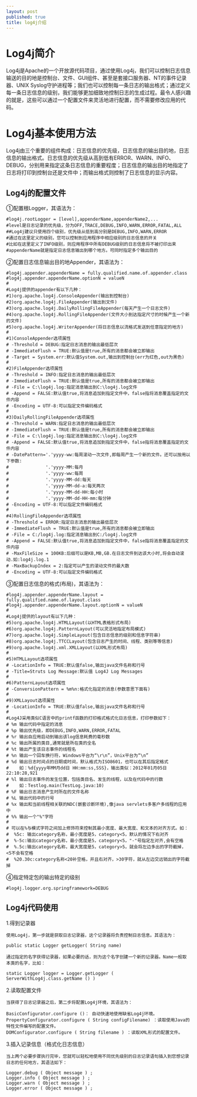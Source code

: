 ```yaml
---
layout: post
published: true
title: log4j介绍
---
```

# Log4j简介

Log4j是Apache的一个开放源代码项目，通过使用Log4j，我们可以控制日志信息输送的目的地是控制台、文件、GUI组件、甚至是套接口服务器、NT的事件记录器、UNIX Syslog守护进程等；我们也可以控制每一条日志的输出格式；通过定义每一条日志信息的级别，我们能够更加细致地控制日志的生成过程。最令人感兴趣的就是，这些可以通过一个配置文件来灵活地进行配置，而不需要修改应用的代码。

# Log4j基本使用方法

Log4j由三个重要的组件构成：日志信息的优先级，日志信息的输出目的地，日志信息的输出格式。日志信息的优先级从高到低有ERROR、WARN、INFO、DEBUG，分别用来指定这条日志信息的重要程度；日志信息的输出目的地指定了日志将打印到控制台还是文件中；而输出格式则控制了日志信息的显示内容。

## Log4j的配置文件 
①配置根Logger，其语法为：

    #log4j.rootLogger = [level],appenderName,appenderName2,... 
    #level是日志记录的优先级，分为OFF,TRACE,DEBUG,INFO,WARN,ERROR,FATAL,ALL 
    ##Log4j建议只使用四个级别，优先级从低到高分别是DEBUG,INFO,WARN,ERROR 
    #通过在这里定义的级别，您可以控制到应用程序中相应级别的日志信息的开关 
    #比如在这里定义了INFO级别，则应用程序中所有DEBUG级别的日志信息将不被打印出来 
    #appenderName就是指定日志信息输出到哪个地方。可同时指定多个输出目的 
    
②配置日志信息输出目的地Appender，其语法为： 
    
    #log4j.appender.appenderName = fully.qualified.name.of.appender.class 
    #log4j.appender.appenderName.optionN = valueN 
    # 
    #Log4j提供的appender有以下几种： 
    #1)org.apache.log4j.ConsoleAppender(输出到控制台) 
    #2)org.apache.log4j.FileAppender(输出到文件) 
    #3)org.apache.log4j.DailyRollingFileAppender(每天产生一个日志文件) 
    #4)org.apache.log4j.RollingFileAppender(文件大小到达指定尺寸的时候产生一个新的文件) 
    #5)org.apache.log4j.WriterAppender(将日志信息以流格式发送到任意指定的地方) 
    # 
    #1)ConsoleAppender选项属性 
    # -Threshold = DEBUG:指定日志消息的输出最低层次 
    # -ImmediateFlush = TRUE:默认值是true,所有的消息都会被立即输出 
    # -Target = System.err:默认值System.out,输出到控制台(err为红色,out为黑色) 
    # 
    #2)FileAppender选项属性 
    # -Threshold = INFO:指定日志消息的输出最低层次 
    # -ImmediateFlush = TRUE:默认值是true,所有的消息都会被立即输出 
    # -File = C:\log4j.log:指定消息输出到C:\log4j.log文件 
    # -Append = FALSE:默认值true,将消息追加到指定文件中，false指将消息覆盖指定的文件内容 
    # -Encoding = UTF-8:可以指定文件编码格式 
    # 
    #3)DailyRollingFileAppender选项属性 
    # -Threshold = WARN:指定日志消息的输出最低层次 
    # -ImmediateFlush = TRUE:默认值是true,所有的消息都会被立即输出 
    # -File = C:\log4j.log:指定消息输出到C:\log4j.log文件 
    # -Append = FALSE:默认值true,将消息追加到指定文件中，false指将消息覆盖指定的文件内容 
    # -DatePattern='.'yyyy-ww:每周滚动一次文件,即每周产生一个新的文件。还可以按用以下参数: 
    #              '.'yyyy-MM:每月 
    #              '.'yyyy-ww:每周 
    #              '.'yyyy-MM-dd:每天 
    #              '.'yyyy-MM-dd-a:每天两次 
    #              '.'yyyy-MM-dd-HH:每小时 
    #              '.'yyyy-MM-dd-HH-mm:每分钟 
    # -Encoding = UTF-8:可以指定文件编码格式 
    # 
    #4)RollingFileAppender选项属性 
    # -Threshold = ERROR:指定日志消息的输出最低层次 
    # -ImmediateFlush = TRUE:默认值是true,所有的消息都会被立即输出 
    # -File = C:/log4j.log:指定消息输出到C:/log4j.log文件 
    # -Append = FALSE:默认值true,将消息追加到指定文件中，false指将消息覆盖指定的文件内容 
    # -MaxFileSize = 100KB:后缀可以是KB,MB,GB.在日志文件到达该大小时,将会自动滚动.如:log4j.log.1 
    # -MaxBackupIndex = 2:指定可以产生的滚动文件的最大数 
    # -Encoding = UTF-8:可以指定文件编码格式 

③配置日志信息的格式(布局)，其语法为： 
     
    #log4j.appender.appenderName.layout = fully.qualified.name.of.layout.class 
    #log4j.appender.appenderName.layout.optionN = valueN 
    # 
    #Log4j提供的layout有以下几种： 
    #5)org.apache.log4j.HTMLLayout(以HTML表格形式布局) 
    #6)org.apache.log4j.PatternLayout(可以灵活地指定布局模式) 
    #7)org.apache.log4j.SimpleLayout(包含日志信息的级别和信息字符串) 
    #8)org.apache.log4j.TTCCLayout(包含日志产生的时间、线程、类别等等信息) 
    #9)org.apache.log4j.xml.XMLLayout(以XML形式布局) 
    # 
    #5)HTMLLayout选项属性 
    # -LocationInfo = TRUE:默认值false,输出java文件名称和行号 
    # -Title=Struts Log Message:默认值 Log4J Log Messages 
    # 
    #6)PatternLayout选项属性 
    # -ConversionPattern = %m%n:格式化指定的消息(参数意思下面有) 
    # 
    #9)XMLLayout选项属性 
    # -LocationInfo = TRUE:默认值false,输出java文件名称和行号 
    # 
    #Log4J采用类似C语言中的printf函数的打印格式格式化日志信息，打印参数如下： 
    # %m 输出代码中指定的消息 
    # %p 输出优先级，即DEBUG,INFO,WARN,ERROR,FATAL 
    # %r 输出自应用启动到输出该log信息耗费的毫秒数 
    # %c 输出所属的类目,通常就是所在类的全名 
    # %t 输出产生该日志事件的线程名 
    # %n 输出一个回车换行符，Windows平台为“\r\n”，Unix平台为“\n” 
    # %d 输出日志时间点的日期或时间，默认格式为ISO8601，也可以在其后指定格式 
    #    如：%d{yyyy年MM月dd日 HH:mm:ss,SSS}，输出类似：2012年01月05日 22:10:28,921 
    # %l 输出日志事件的发生位置，包括类目名、发生的线程，以及在代码中的行数 
    #    如：Testlog.main(TestLog.java:10) 
    # %F 输出日志消息产生时所在的文件名称 
    # %L 输出代码中的行号 
    # %x 输出和当前线程相关联的NDC(嵌套诊断环境),像java servlets多客户多线程的应用中 
    # %% 输出一个"%"字符 
    # 
    # 可以在%与模式字符之间加上修饰符来控制其最小宽度、最大宽度、和文本的对齐方式。如： 
    #  %5c: 输出category名称，最小宽度是5，category<5，默认的情况下右对齐 
    #  %-5c:输出category名称，最小宽度是5，category<5，"-"号指定左对齐,会有空格 
    #  %.5c:输出category名称，最大宽度是5，category>5，就会将左边多出的字符截掉，<5不会有空格 
    #  %20.30c:category名称<20补空格，并且右对齐，>30字符，就从左边交远销出的字符截掉 

④指定特定包的输出特定的级别 
   
    #log4j.logger.org.springframework=DEBUG 



## Log4j代码使用
1.得到记录器 

    使用Log4j，第一步就是获取日志记录器，这个记录器将负责控制日志信息。其语法为：

    public static Logger getLogger( String name)

    通过指定的名字获得记录器，如果必要的话，则为这个名字创建一个新的记录器。Name一般取本类的名字，比如：

    static Logger logger = Logger.getLogger ( ServerWithLog4j.class.getName () )

2.读取配置文件 

    当获得了日志记录器之后，第二步将配置Log4j环境，其语法为：

    BasicConfigurator.configure ()： 自动快速地使用缺省Log4j环境。
    PropertyConfigurator.configure ( String configFilename) ：读取使用Java的特性文件编写的配置文件。
    DOMConfigurator.configure ( String filename ) ：读取XML形式的配置文件。

3.插入记录信息（格式化日志信息） 

    当上两个必要步骤执行完毕，您就可以轻松地使用不同优先级别的日志记录语句插入到您想记录日志的任何地方，其语法如下：

    Logger.debug ( Object message ) ;
    Logger.info ( Object message ) ;
    Logger.warn ( Object message ) ;
    Logger.error ( Object message ) ;